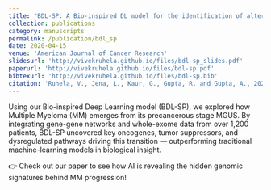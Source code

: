 ```yaml
---
title: "BDL-SP: A Bio-inspired DL model for the identification of altered Signaling Pathways in Multiple Myeloma using WES data"
collection: publications
category: manuscripts
permalink: /publication/bdl_sp
date: 2020-04-15
venue: 'American Journal of Cancer Research'
slidesurl: 'http://vivekruhela.github.io/files/bdl-sp_slides.pdf'
paperurl: 'http://vivekruhela.github.io/files/bdl-sp.pdf'
bibtexurl: 'http://vivekruhela.github.io/files/bdl-sp.bib'
citation: 'Ruhela, V., Jena, L., Kaur, G., Gupta, R. and Gupta, A., 2023. BDL-SP: A Bio-inspired DL model for the identification of altered Signaling Pathways in Multiple Myeloma using WES data. <i>American Journal of Cancer Research</i>, 13(4), p.1155, 10(1), p.6.'
---
```


Using our Bio-inspired Deep Learning model (BDL-SP), we explored how Multiple Myeloma (MM) emerges from its precancerous stage MGUS. By integrating gene-gene networks and whole-exome data from over 1,200 patients, BDL-SP uncovered key oncogenes, tumor suppressors, and dysregulated pathways driving this transition — outperforming traditional machine-learning models in biological insight.

👉 Check out our paper to see how AI is revealing the hidden genomic signatures behind MM progression!


